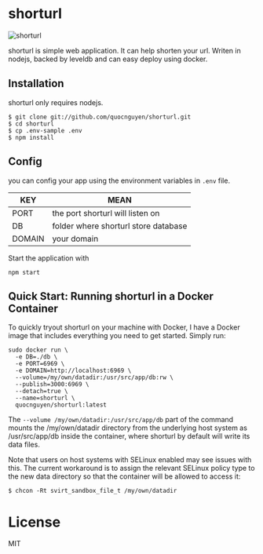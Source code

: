 
# shorturl

![shorturl](http://i.imgur.com/QL8denI.jpg)

shorturl is simple web application. It can help shorten your url. Writen in nodejs, backed by leveldb and can easy deploy using docker.

## Installation

shorturl only requires nodejs.

```
$ git clone git://github.com/quocnguyen/shorturl.git
$ cd shorturl
$ cp .env-sample .env
$ npm install
```

## Config

you can config your app using the environment variables in `.env` file.

| KEY  | MEAN |
| ------------- | ------------- |
| PORT  | the port shorturl will listen on  |
| DB  | folder where shorturl store database  |
| DOMAIN | your domain |


Start the application with
```
npm start
```

## Quick Start: Running shorturl in a Docker Container

To quickly tryout shorturl on your machine with Docker, I have a Docker image that includes everything you need to get started. Simply run:

```
sudo docker run \
  -e DB=./db \
  -e PORT=6969 \
  -e DOMAIN=http://localhost:6969 \
  --volume=/my/own/datadir:/usr/src/app/db:rw \
  --publish=3000:6969 \
  --detach=true \
  --name=shorturl \
  quocnguyen/shorturl:latest
```

The `--volume /my/own/datadir:/usr/src/app/db` part of the command mounts the /my/own/datadir directory from the underlying host system as /usr/src/app/db inside the container, where shorturl by default will write its data files.

Note that users on host systems with SELinux enabled may see issues with this. The current workaround is to assign the relevant SELinux policy type to the new data directory so that the container will be allowed to access it:

```
$ chcon -Rt svirt_sandbox_file_t /my/own/datadir
```

# License

MIT

